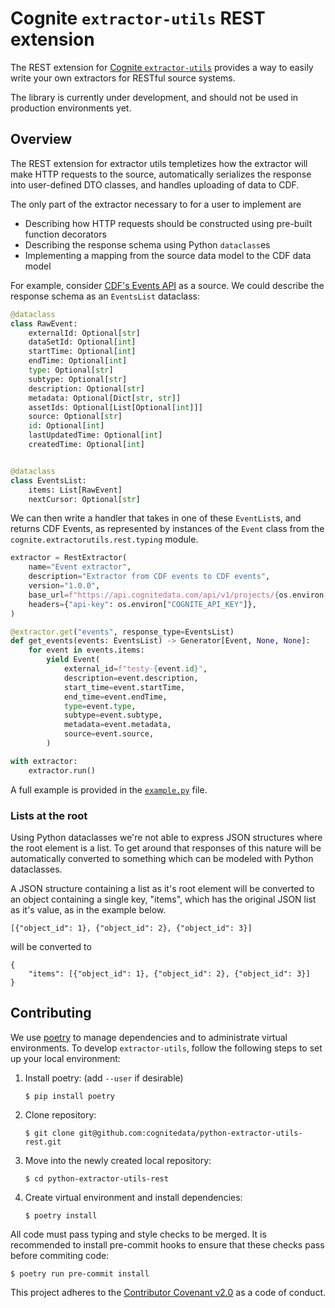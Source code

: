 # Cognite `extractor-utils` REST extension

The REST extension for [Cognite `extractor-utils`](https://github.com/cognitedata/python-extractor-utils) provides a way
to easily write your own extractors for RESTful source systems.

The library is currently under development, and should not be used in production environments yet.


## Overview

The REST extension for extractor utils templetizes how the extractor will make HTTP requests to the source,
automatically serializes the response into user-defined DTO classes, and handles uploading of data to CDF.

The only part of the extractor necessary to for a user to implement are

 * Describing how HTTP requests should be constructed using pre-built function decorators
 * Describing the response schema using Python `dataclass`es
 * Implementing a mapping from the source data model to the CDF data model

For example, consider [CDF's Events API](https://docs.cognite.com/api/v1/#operation/listEvents) as a source. We could
describe the response schema as an `EventsList` dataclass:

``` python
@dataclass
class RawEvent:
    externalId: Optional[str]
    dataSetId: Optional[int]
    startTime: Optional[int]
    endTime: Optional[int]
    type: Optional[str]
    subtype: Optional[str]
    description: Optional[str]
    metadata: Optional[Dict[str, str]]
    assetIds: Optional[List[Optional[int]]]
    source: Optional[str]
    id: Optional[int]
    lastUpdatedTime: Optional[int]
    createdTime: Optional[int]


@dataclass
class EventsList:
    items: List[RawEvent]
    nextCursor: Optional[str]
```

We can then write a handler that takes in one of these `EventList`s, and returns CDF Events, as represented by instances
of the `Event` class from the `cognite.extractorutils.rest.typing` module.


``` python
extractor = RestExtractor(
    name="Event extractor",
    description="Extractor from CDF events to CDF events",
    version="1.0.0",
    base_url=f"https://api.cognitedata.com/api/v1/projects/{os.environ['COGNITE_PROJECT']}/",
    headers={"api-key": os.environ["COGNITE_API_KEY"]},
)

@extractor.get("events", response_type=EventsList)
def get_events(events: EventsList) -> Generator[Event, None, None]:
    for event in events.items:
        yield Event(
            external_id=f"testy-{event.id}",
            description=event.description,
            start_time=event.startTime,
            end_time=event.endTime,
            type=event.type,
            subtype=event.subtype,
            metadata=event.metadata,
            source=event.source,
        )

with extractor:
    extractor.run()

```

A full example is provided in the [`example.py`](./example.py) file.

### Lists at the root
Using Python dataclasses we're not able to express JSON structures where the root element 
is a list. To get around that responses of this nature will be automatically converted to something which can be modeled with Python dataclasses. 

A JSON structure containing a list as it's root element will be converted to an object containing a single key, "items", which has the original JSON list as it's value, as in the example below.

```
[{"object_id": 1}, {"object_id": 2}, {"object_id": 3}]
```

will be converted to 

```
{
    "items": [{"object_id": 1}, {"object_id": 2}, {"object_id": 3}]
}
```

## Contributing

We use [poetry](https://python-poetry.org) to manage dependencies and to administrate virtual environments. To develop
`extractor-utils`, follow the following steps to set up your local environment:

 1. Install poetry: (add `--user` if desirable)
    ```
    $ pip install poetry
    ```
 2. Clone repository:
    ```
    $ git clone git@github.com:cognitedata/python-extractor-utils-rest.git
    ```
 3. Move into the newly created local repository:
    ```
    $ cd python-extractor-utils-rest
    ```
 4. Create virtual environment and install dependencies:
    ```
    $ poetry install
    ```

All code must pass typing and style checks to be merged. It is recommended to install pre-commit hooks to ensure that
these checks pass before commiting code:

```
$ poetry run pre-commit install
```

This project adheres to the [Contributor Covenant v2.0](https://www.contributor-covenant.org/version/2/0/code_of_conduct/)
as a code of conduct.

